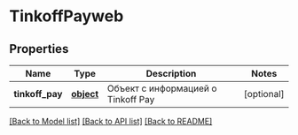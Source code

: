 # TinkoffPayweb

## Properties
Name | Type | Description | Notes
------------ | ------------- | ------------- | -------------
**tinkoff_pay** | [**object**](.md) | Объект с информацией о Tinkoff Pay | [optional] 

[[Back to Model list]](../README.md#documentation-for-models) [[Back to API list]](../README.md#documentation-for-api-endpoints) [[Back to README]](../README.md)


